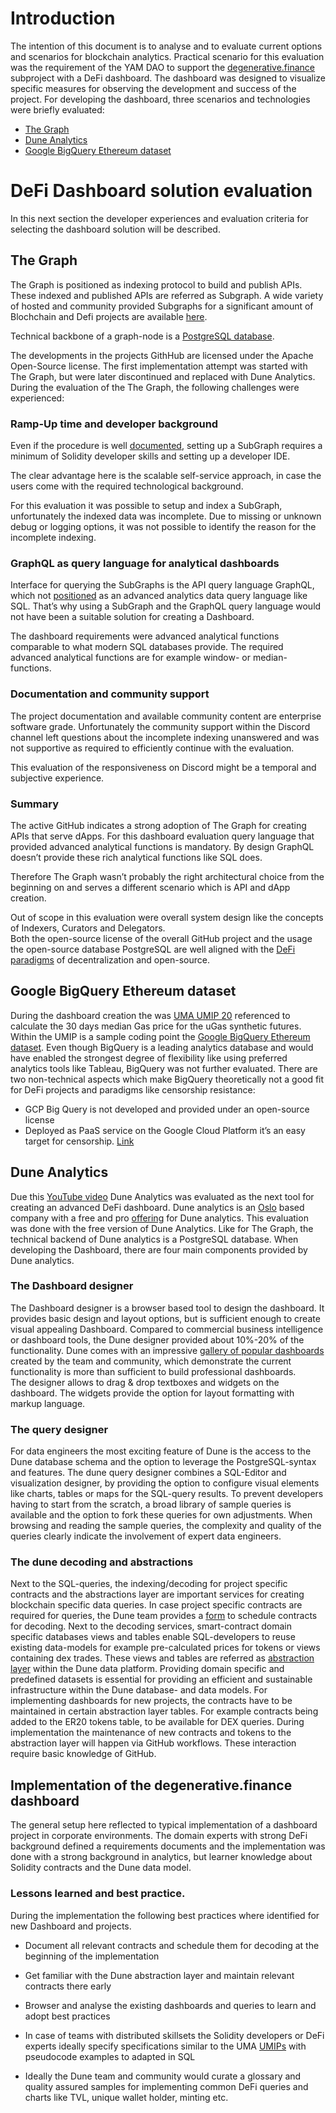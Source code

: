 # Introduction 
The intention of this document is to analyse and to evaluate current options and scenarios for blockchain analytics. 
Practical scenario for this evaluation was the requirement of the YAM DAO to support the [degenerative.finance](https://degenerative.finance/) subproject with a DeFi dashboard. The dashboard was designed to visualize specific measures for observing the development and success of the project. 
For developing the dashboard, three scenarios and technologies were briefly evaluated: 
* [The Graph]( https://thegraph.com/)
* [Dune Analytics](https://duneanalytics.com/)
* [Google BigQuery Ethereum dataset](https://cloud.google.com/blog/products/data-analytics/ethereum-bigquery-public-dataset-smart-contract-analytics)
# DeFi Dashboard solution evaluation 
In this next section the developer experiences and evaluation criteria for selecting the dashboard solution will be described. 

## The Graph 
The Graph is positioned as indexing protocol to build and publish APIs. These indexed and published APIs are referred as Subgraph. A wide variety of hosted and community provided Subgraphs for a significant amount of Blochchain and Defi projects are available [here](https://thegraph.com/explorer/).

Technical backbone of a graph-node is a [PostgreSQL database]( https://github.com/graphprotocol/graph-node#quick-start).

The developments in the projects GithHub are licensed under the Apache Open-Source license. 
The first implementation attempt was started with The Graph, but were later discontinued and replaced with Dune Analytics. 
During the evaluation of the The Graph, the following challenges were experienced: 

### Ramp-Up time and developer background 
Even if the procedure is well [documented]( https://thegraph.com/docs/define-a-subgraph#create-a-subgraph-project), setting up a SubGraph requires a minimum of Solidity developer skills and setting up a developer IDE.  

The clear advantage here is the scalable self-service approach, in case the users come with the required technological background. 


For this evaluation it was possible to setup and index a SubGraph, unfortunately the indexed data was incomplete. Due to missing or unknown debug or logging options, it was not possible to identify the reason for the incomplete indexing. 
 

 
### GraphQL as query language for analytical dashboards 
Interface for querying the SubGraphs is the API query language GraphQL, which not [positioned](https://graphql.org/faq/#is-graphql-a-database-language-like-sql) as an advanced analytics data query language like SQL. 
That’s why using a SubGraph and the GraphQL query language would not have been a suitable solution for creating a Dashboard.  

The dashboard requirements were advanced analytical functions comparable to what modern SQL databases provide. The required advanced analytical functions are for example window- or median-functions. 

### Documentation and community support  
The project documentation and available community content are enterprise software grade. 
Unfortunately the community support within the Discord channel left questions about the incomplete indexing unanswered and was not supportive as required to efficiently continue with the evaluation. 

This evaluation of the responsiveness on Discord might be a temporal and subjective experience. 
### Summary   
The active GitHub indicates a strong adoption of The Graph for creating APIs that serve dApps. For this dashboard evaluation query language that provided advanced analytical functions is mandatory. By design GraphQL doesn’t provide these rich analytical functions like SQL does. 

Therefore The Graph wasn’t probably the right architectural choice from the beginning on and serves a different scenario which is API and dApp creation. 

Out of scope in this evaluation were overall system design like the concepts of Indexers, Curators and Delegators.  
Both the open-source license of the overall GitHub project and the usage the open-source database PostgreSQL are well aligned with the [DeFi paradigms](https://github.com/ong/awesome-decentralized-finance#what-is-decentralized-finance) of decentralization and open-source. 

## Google BigQuery Ethereum dataset
During the dashboard creation the was [UMA UMIP 20]( https://github.com/UMAprotocol/UMIPs/blob/master/UMIPs/umip-20.md) referenced to calculate the 30 days median Gas price for the uGas synthetic futures.
Within the UMIP is a sample coding point the [Google BigQuery Ethereum dataset](https://cloud.google.com/blog/products/data-analytics/ethereum-bigquery-public-dataset-smart-contract-analytics). Even though BigQuery is a leading analytics database and would have enabled the strongest degree of flexibility like using preferred analytics tools like Tableau, BigQuery was not further evaluated. 
There are two non-technical aspects which make BigQuery theoretically not a good fit for DeFi projects and paradigms like censorship resistance: 
* GCP Big Query is not developed and provided under an open-source license 
* Deployed as PaaS service on the Google Cloud Platform it’s an easy target for censorship. [Link](https://transparencyreport.google.com/user-data/us-national-security)

## Dune Analytics 
Due this [YouTube video]( https://www.youtube.com/watch?v=AWlwO9T8dkY) Dune Analytics was evaluated as the next tool for creating an advanced DeFi dashboard. 
Dune analytics is an [Oslo](https://careers.duneanalytics.com/) based company with a free and pro [offering]( https://www.duneanalytics.com/pricing) for Dune analytics. 
This evaluation was done with the free version of Dune Analytics. 
Like for The Graph, the technical backend of Dune analytics is a PostgreSQL database. 
When developing the Dashboard, there are four main components provided by Dune analytics. 

### The Dashboard designer 
The Dashboard designer is a browser based tool to design the dashboard. It provides basic design and layout options, but is sufficient enough to create visual appealing Dashboard. Compared to commercial business intelligence or dashboard tools, the Dune designer provided about 10%-20% of the functionality. Dune comes with an impressive [gallery of popular dashboards]( https://explore.duneanalytics.com/dashboards/popular) created by the team and community, which demonstrate the current functionality is more than sufficient to build professional dashboards.  
The designer allows to drag & drop textboxes and widgets on the dashboard. The widgets provide the option for layout formatting with markup language. 
### The query designer 
For data engineers the most exciting feature of Dune is the access to the Dune database schema and the option to leverage the PostgreSQL-syntax and features. 
The dune query designer combines a SQL-Editor and visualization designer, by providing the option to configure visual elements like charts, tables or maps for the SQL-query results. 
To prevent developers having to start from the scratch, a broad library of sample queries is available and the option to fork these queries for own adjustments. 
When browsing and reading the sample queries, the complexity and quality of the queries clearly indicate the involvement of expert data engineers.
### The dune decoding and abstractions 
Next to the SQL-queries, the indexing/decoding for project specific contracts and the abstractions layer are important services for creating blockchain specific data queries. 
In case project specific contracts are required for queries, the Dune team provides a [form]( https://duneanalytics.retool.com/embedded/public/892af55f-a6ff-41df-b203-f8acb6f0a38b) to schedule contracts for decoding. 
Next to the decoding services, smart-contract domain specific databases views and tables enable SQL-developers to reuse existing data-models for example pre-calculated prices for tokens or views containing dex trades. These views and tables are referred as [abstraction layer]( https://duneanalytics.retool.com/embedded/public/892af55f-a6ff-41df-b203-f8acb6f0a38b) within the Dune data platform. Providing domain specific and predefined datasets is essential for providing an efficient and sustainable infrastructure within the Dune database- and data models. 
For implementing dashboards for new projects, the contracts have to be maintained in certain abstraction layer tables. For example contracts being added to the ER20 tokens table, to be available for DEX queries. During implementation the maintenance of new contracts and tokens to the abstraction layer will happen via GitHub workflows. These interaction require basic knowledge of GitHub. 


## Implementation of the degenerative.finance dashboard 
The general setup here reflected to typical implementation of a dashboard project in corporate environments. The domain experts with strong DeFi background defined a requirements documents and the implementation was done with a strong background in analytics, but learner knowledge about Solidity contracts and the Dune data model. 
 
### Lessons learned and best practice. 
During the implementation the following best practices where identified for new Dashboard and projects. 

* Document all relevant contracts and schedule them for decoding at the beginning of the implementation 
* Get familiar with the Dune abstraction layer and maintain relevant contracts there early 

* Browser and analyse the existing dashboards and queries to learn and adopt best practices  

* In case of teams with distributed skillsets the Solidity developers or DeFi experts ideally specify specifications similar to the UMA [UMIPs]( https://github.com/UMAprotocol/UMIPs/blob/master/UMIPs/umip-16.md) with pseudocode examples to adapted in SQL 

* Ideally the Dune team and community would curate a glossary and quality assured samples for implementing common DeFi queries and charts like TVL, unique wallet holder, minting etc. 
